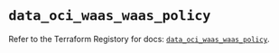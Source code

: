 # `data_oci_waas_waas_policy`

Refer to the Terraform Registory for docs: [`data_oci_waas_waas_policy`](https://registry.terraform.io/providers/oracle/oci/6.18.0/docs/data-sources/waas_waas_policy).

